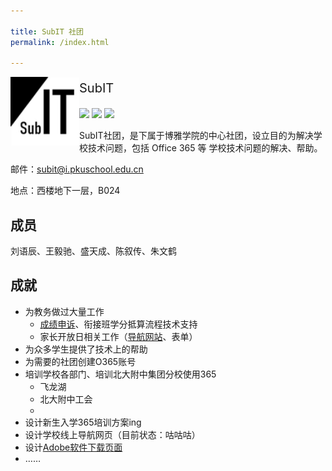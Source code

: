 ```yaml
---

title: SubIT 社团
permalink: /index.html

---
```


<img src="./subit.jpg" width="110" align="left">

<p style="font-size: 20px" id="subit">SubIT</p>

![](https://img.shields.io/badge/%E6%88%90%E7%AB%8B%E4%BA%8E-2018.11-blue.svg)
![](https://img.shields.io/badge/Output_Status-%E5%92%95%E5%92%95%E5%92%95-red.svg)
![](https://img.shields.io/badge/%E6%80%BB%E4%BA%BA%E6%95%B0-5-yellow.svg)

SubIT社团，是下属于博雅学院的中心社团，设立目的为解决学校技术问题，包括 Office 365 等 学校技术问题的解决、帮助。

邮件：[subit@i.pkuschool.edu.cn](mailto:subit@i.pkuschool.edu.cn)

地点：西楼地下一层，B024

## 成员

刘语辰、王毅驰、盛天成、陈叙传、朱文鹤

## 成就

- 为教务做过大量工作
  - [成绩申诉](https://mp.weixin.qq.com/s/EeCa3_i17T6fEsC_F6HaxA)、衔接班学分抵算流程技术支持
  - 家长开放日相关工作（[导航网站](https://pkuschool.github.io/ptm)、表单）
- 为众多学生提供了技术上的帮助
- 为需要的社团创建O365账号
- 培训学校各部门、培训北大附中集团分校使用365
  - 飞龙湖
  - 北大附中工会
  - 
- 设计新生入学365培训方案ing
- 设计学校线上导航网页（目前状态：咕咕咕）
- 设计[Adobe软件下载页面](https://pkuschool.github.io/adobedl)
- ……
